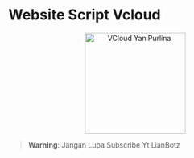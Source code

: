 # Website Script Vcloud
<p align="center">

<img src="https://i.ibb.co.com/2qKSRyW/e40b0bd4-cb24-4914-b938-e7d1d234a35a.jpg" alt="VCloud YaniPurlina" width="200"/>
</p>

> **Warning**: Jangan Lupa Subscribe Yt LianBotz 
